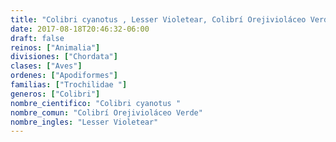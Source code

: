 ```yaml
---
title: "Colibri cyanotus , Lesser Violetear, Colibrí Orejivioláceo Verde"
date: 2017-08-18T20:46:32-06:00
draft: false
reinos: ["Animalia"]
divisiones: ["Chordata"]
clases: ["Aves"]
ordenes: ["Apodiformes"]
familias: ["Trochilidae "]
generos: ["Colibri"]
nombre_cientifico: "Colibri cyanotus "
nombre_comun: "Colibrí Orejivioláceo Verde"
nombre_ingles: "Lesser Violetear"
---
```

